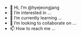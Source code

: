 - 👋 Hi, I’m @hyejeongjang
- 👀 I’m interested in ...
- 🌱 I’m currently learning ...
- 💞️ I’m looking to collaborate on ...
- 📫 How to reach me ...

<!---
hyejeongjang/hyejeongjang is a ✨ special ✨ repository because its `README.md` (this file) appears on your GitHub profile.
You can click the Preview link to take a look at your changes.
--->
